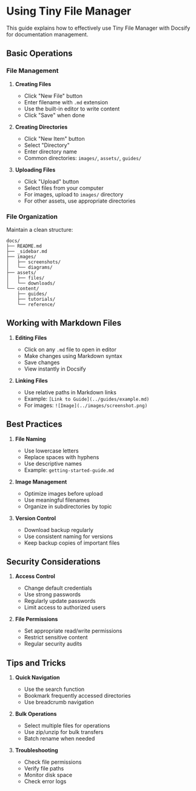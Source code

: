 # Using Tiny File Manager

This guide explains how to effectively use Tiny File Manager with Docsify for documentation management.

## Basic Operations

### File Management

1. **Creating Files**
   - Click "New File" button
   - Enter filename with `.md` extension
   - Use the built-in editor to write content
   - Click "Save" when done

2. **Creating Directories**
   - Click "New Item" button
   - Select "Directory"
   - Enter directory name
   - Common directories: `images/`, `assets/`, `guides/`

3. **Uploading Files**
   - Click "Upload" button
   - Select files from your computer
   - For images, upload to `images/` directory
   - For other assets, use appropriate directories

### File Organization

Maintain a clean structure:

```
docs/
├── README.md
├── _sidebar.md
├── images/
│   ├── screenshots/
│   └── diagrams/
├── assets/
│   ├── files/
│   └── downloads/
└── content/
    ├── guides/
    ├── tutorials/
    └── reference/
```

## Working with Markdown Files

1. **Editing Files**
   - Click on any `.md` file to open in editor
   - Make changes using Markdown syntax
   - Save changes
   - View instantly in Docsify

2. **Linking Files**
   - Use relative paths in Markdown links
   - Example: `[Link to Guide](../guides/example.md)`
   - For images: `![Image](../images/screenshot.png)`

## Best Practices

1. **File Naming**
   - Use lowercase letters
   - Replace spaces with hyphens
   - Use descriptive names
   - Example: `getting-started-guide.md`

2. **Image Management**
   - Optimize images before upload
   - Use meaningful filenames
   - Organize in subdirectories by topic

3. **Version Control**
   - Download backup regularly
   - Use consistent naming for versions
   - Keep backup copies of important files

## Security Considerations

1. **Access Control**
   - Change default credentials
   - Use strong passwords
   - Regularly update passwords
   - Limit access to authorized users

2. **File Permissions**
   - Set appropriate read/write permissions
   - Restrict sensitive content
   - Regular security audits

## Tips and Tricks

1. **Quick Navigation**
   - Use the search function
   - Bookmark frequently accessed directories
   - Use breadcrumb navigation

2. **Bulk Operations**
   - Select multiple files for operations
   - Use zip/unzip for bulk transfers
   - Batch rename when needed

3. **Troubleshooting**
   - Check file permissions
   - Verify file paths
   - Monitor disk space
   - Check error logs
